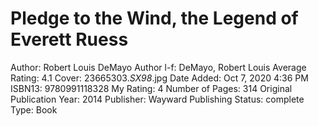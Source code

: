 # Pledge to the Wind, the Legend of Everett Ruess

Author: Robert Louis DeMayo
Author l-f: DeMayo, Robert Louis
Average Rating: 4.1
Cover: 23665303._SX98_.jpg
Date Added: Oct 7, 2020 4:36 PM
ISBN13: 9780991118328
My Rating: 4
Number of Pages: 314
Original Publication Year: 2014
Publisher: Wayward Publishing
Status: complete
Type: Book